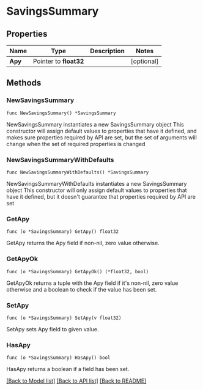 # SavingsSummary

## Properties

Name | Type | Description | Notes
------------ | ------------- | ------------- | -------------
**Apy** | Pointer to **float32** |  | [optional] 

## Methods

### NewSavingsSummary

`func NewSavingsSummary() *SavingsSummary`

NewSavingsSummary instantiates a new SavingsSummary object
This constructor will assign default values to properties that have it defined,
and makes sure properties required by API are set, but the set of arguments
will change when the set of required properties is changed

### NewSavingsSummaryWithDefaults

`func NewSavingsSummaryWithDefaults() *SavingsSummary`

NewSavingsSummaryWithDefaults instantiates a new SavingsSummary object
This constructor will only assign default values to properties that have it defined,
but it doesn't guarantee that properties required by API are set

### GetApy

`func (o *SavingsSummary) GetApy() float32`

GetApy returns the Apy field if non-nil, zero value otherwise.

### GetApyOk

`func (o *SavingsSummary) GetApyOk() (*float32, bool)`

GetApyOk returns a tuple with the Apy field if it's non-nil, zero value otherwise
and a boolean to check if the value has been set.

### SetApy

`func (o *SavingsSummary) SetApy(v float32)`

SetApy sets Apy field to given value.

### HasApy

`func (o *SavingsSummary) HasApy() bool`

HasApy returns a boolean if a field has been set.


[[Back to Model list]](../../README.md#documentation-for-models) [[Back to API list]](../../README.md#documentation-for-api-endpoints) [[Back to README]](../../README.md)


